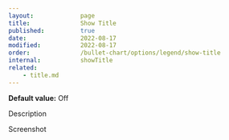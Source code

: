```yaml
---
layout:             page
title:              Show Title
published:          true
date:               2022-08-17
modified:           2022-08-17
order:              /bullet-chart/options/legend/show-title
internal:           showTitle
related:
    - title.md
---
```

**Default value:** Off

<todo>Description</todo>

<todo>Screenshot</todo>
